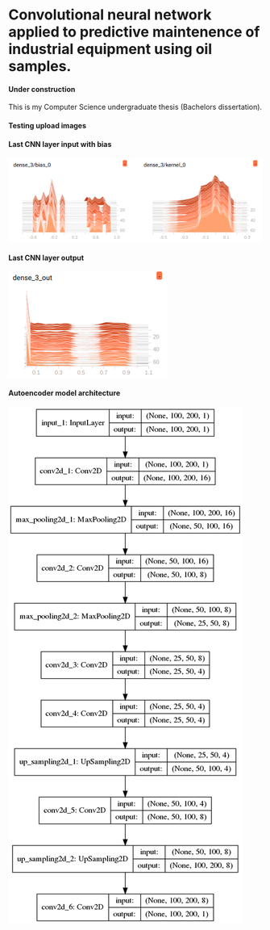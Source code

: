 # Convolutional neural network applied to predictive maintenence of industrial equipment using oil samples.

#### Under construction

This is my Computer Science undergraduate thesis (Bachelors dissertation).

#### Testing upload images

#### Last CNN layer input with bias
![Last dense layer of CNN input with Bias](https://github.com/alexcolombari/cnn-oil-classification/blob/master/model_architecture/input_example.png)

#### Last CNN layer output
![Last dense layer of CNN output](https://github.com/alexcolombari/cnn-oil-classification/blob/master/model_architecture/output_example.png)

#### Autoencoder model architecture
![Model plot](https://github.com/alexcolombari/cnn-oil-classification/blob/master/model_architecture/model_encoder.png)
